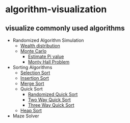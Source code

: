 # algorithm-visualization
## visualize commonly used algorithms

- Randomized Algorithm Simulation
    - [Wealth distribution](src/random_simulation/wealth_distribution)
    - [Monte Carlo](src/random_simulation/monte_carlo)
        - [Estimate Pi value](src/random_simulation/monte_carlo/find_pi)
        - [Monty Hall Problem](src/random_simulation/monte_carlo/monty_hall)
- Sorting Algorithms
    - [Selection Sort](src/sortings/selection_sort)
    - [Insertion Sort](src/sortings/insertion_sort)
    - [Merge Sort](src/sortings/merge_sort)
    - Quick Sort
        - [Randomized Quick Sort](src/sortings/quick_sort/randomized_quick_sort)
        - [Two Way Quick Sort](src/sortings/quick_sort/two_way_quick_sort)
        - [Three Way Quick Sort](src/sortings/quick_sort/three_way_quick_sort)
    - [Heap Sort](src/sortings/heap_sort)
- Maze Solver